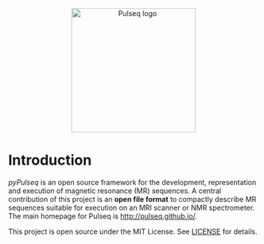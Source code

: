 <div align="center">
<a href="http://pulseq.github.io/" target="_blank">
<img src="http://pulseq.github.io/logo_hires.png" width="250" alt="Pulseq logo"></img>
</a>
</div>

# Introduction

*pyPulseq* is an open source framework for the development, 
representation and execution of magnetic resonance (MR) sequences. A central contribution 
of this project is an **open file format** to compactly describe MR sequences 
suitable for execution on an MRI scanner or NMR spectrometer.
The main homepage for Pulseq is http://pulseq.github.io/.

This project is open source under the MIT License. See [LICENSE](LICENSE) for details.
